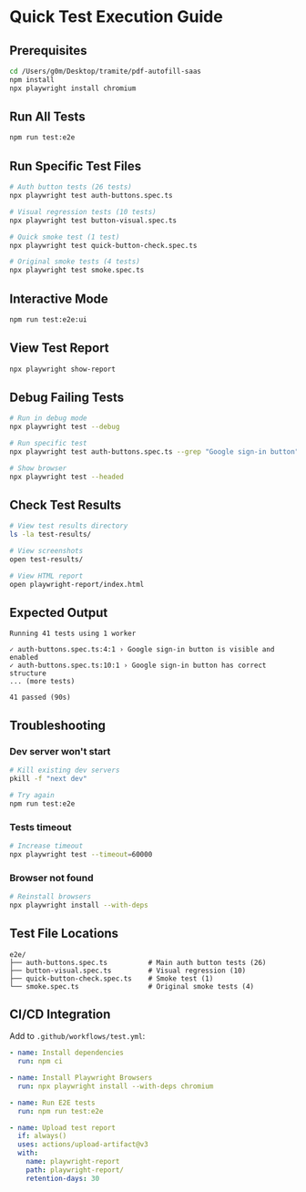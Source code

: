 # Quick Test Execution Guide

## Prerequisites

```bash
cd /Users/g0m/Desktop/tramite/pdf-autofill-saas
npm install
npx playwright install chromium
```

## Run All Tests

```bash
npm run test:e2e
```

## Run Specific Test Files

```bash
# Auth button tests (26 tests)
npx playwright test auth-buttons.spec.ts

# Visual regression tests (10 tests)
npx playwright test button-visual.spec.ts

# Quick smoke test (1 test)
npx playwright test quick-button-check.spec.ts

# Original smoke tests (4 tests)
npx playwright test smoke.spec.ts
```

## Interactive Mode

```bash
npm run test:e2e:ui
```

## View Test Report

```bash
npx playwright show-report
```

## Debug Failing Tests

```bash
# Run in debug mode
npx playwright test --debug

# Run specific test
npx playwright test auth-buttons.spec.ts --grep "Google sign-in button"

# Show browser
npx playwright test --headed
```

## Check Test Results

```bash
# View test results directory
ls -la test-results/

# View screenshots
open test-results/

# View HTML report
open playwright-report/index.html
```

## Expected Output

```
Running 41 tests using 1 worker

✓ auth-buttons.spec.ts:4:1 › Google sign-in button is visible and enabled
✓ auth-buttons.spec.ts:10:1 › Google sign-in button has correct structure
... (more tests)

41 passed (90s)
```

## Troubleshooting

### Dev server won't start
```bash
# Kill existing dev servers
pkill -f "next dev"

# Try again
npm run test:e2e
```

### Tests timeout
```bash
# Increase timeout
npx playwright test --timeout=60000
```

### Browser not found
```bash
# Reinstall browsers
npx playwright install --with-deps
```

## Test File Locations

```
e2e/
├── auth-buttons.spec.ts          # Main auth button tests (26)
├── button-visual.spec.ts         # Visual regression (10)
├── quick-button-check.spec.ts    # Smoke test (1)
└── smoke.spec.ts                 # Original smoke tests (4)
```

## CI/CD Integration

Add to `.github/workflows/test.yml`:

```yaml
- name: Install dependencies
  run: npm ci

- name: Install Playwright Browsers
  run: npx playwright install --with-deps chromium

- name: Run E2E tests
  run: npm run test:e2e

- name: Upload test report
  if: always()
  uses: actions/upload-artifact@v3
  with:
    name: playwright-report
    path: playwright-report/
    retention-days: 30
```
